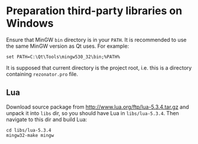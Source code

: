 # Preparation third-party libraries on Windows

Ensure that MinGW `bin` directory is in your `PATH`. It is recommended to use the same MinGW version as Qt uses. For example:
```
set PATH=C:\Qt\Tools\mingw530_32\bin;%PATH%
```

It is supposed that current directory is the project root, i.e. this is a directory containing `rezonator.pro` file.

## Lua

Download source package from http://www.lua.org/ftp/lua-5.3.4.tar.gz and unpack it into `libs` dir, so you should have Lua in `libs/lua-5.3.4`. Then navigate to this dir and build Lua:

```
cd libs/lua-5.3.4
mingw32-make mingw
```